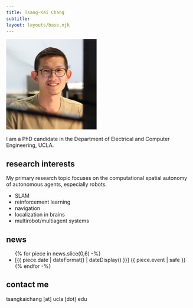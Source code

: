 ```yaml
---
title: Tsang-Kai Chang
subtitle: 
layout: layouts/base.njk
---
```


<div class="image-cropper">
  <img src="images/profile-pic.png" alt="avatar" class="profile-pic">
</div>


I am a PhD candidate in the Department of Electrical and Computer Engineering, UCLA.


## research interests

My primary research topic focuses on the computational spatial autonomy of autonomous agents, especially robots.

<ul class="feature-icons">
    <li class="fas fa-cog">SLAM</li>
    <li class="fas fa-comments">reinforcement learning</li>
    <li class="fas fa-map">navigation</li>    
    <li class="fas fa-kiwi-bird">localization in brains</li>
    <li class="fas fa-users">multirobot/multiagent systems</li>
</ul>

## news

<ul class="listing">
    {% for piece in news.slice(0,6) -%}
    <li>
        [{{ piece.date  | dateFormat() | dateDisplay() }}] 
          {{ piece.event | safe }}
    </li>
    {% endfor -%}
</ul>


## contact me

tsangkaichang [at] ucla [dot] edu